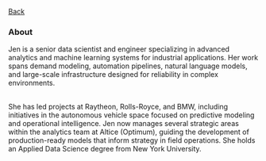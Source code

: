 [Back](https://zenjen-devs.github.io)

### About

<p align="left">  
Jen is a senior data scientist and engineer specializing in advanced analytics and machine learning systems for industrial applications. Her work spans demand modeling, automation pipelines, natural language models, and large-scale infrastructure designed for reliability in complex environments.
<br>
    <br>
        
She has led projects at Raytheon, Rolls-Royce, and BMW, including initiatives in the autonomous vehicle space focused on predictive modeling and operational intelligence. Jen now manages several strategic areas within the analytics team at Altice (Optimum), guiding the development of production-ready models that inform strategy in field operations. She holds an Applied Data Science degree from New York University.
</p>






